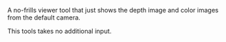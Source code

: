 A no-frills viewer tool that just shows the depth image and color images from the default camera.

This tools takes no additional input.
